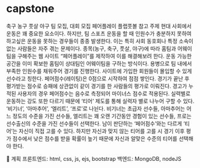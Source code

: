 # capstone

축구 농구 풋살 야구 팀 모집, 대회 모집
페어플레이
플랩풋볼 참고
주제
현대 사회에서 운동은 꽤 중요한 요소이다. 하지만, 팀 스포츠 운동을 할 때 인원수가 충분하지 못하여 하고싶은 운동을 못하는 경우들이 종종 발생한다. 이는 특히 사회 동호회나 특정 소속이 없는 사람들은 자주 겪는 문제이다.
종목(농구, 축구, 풋살, 야구)에 따라 홈팀과 어웨이팀을 구해주는 웹 사이트 “페어플레이”를 제작하여 이를 해결해보려 한다. 운동 가능한 공간을 이미 확보한 홈팀이 상대팀인 어웨이팀을 구하는 방식이다. 용병으로 팀 내에서 부족한 인원수를 채워주어 경기를 진행한다. 사이트에 가입한 회원들이 몰입할 수 있게 선수라고 칭한다.
페어점수(레이팅)은 0점으로 시작하여 점점 쌓인다. 경기가 끝난 후 평가받는 점수로 승패에 상관없이 같이 경기를 한 사람들의 평가로 이뤄진다. 경고가 누적된 사용자의 경우 페어점수는 음수로 측정되어 마이너스 점수로 적용된다.
실력별로 운동하는 강도 또한 다르기 때문에 ‘티어’ 제도를 통해 실력자 별로 나누어 구할 수 있다. ‘비기너’, ‘아마추어’, ‘엘리트’, ‘프로’로 나뉜다.
비기너는 초급자 선수들, 아마추어는 어느 정도의 수준을 가진 선수들, 엘리트는 꽤 오랜 기간동안 경험이 있는 선수들, 프로는 선수출신의 수준을 가진 선수들이 선택한다.
남이 판단하는 ‘페어점수’와는 다르게 ‘티어’는 자신이 직접 고를 수 있다. 하지만 자신과 맞지 않는 티어를 고를 시 경기 이후 평가 점수에서 낮은 점수를 받을 확률이 높기 때문에 자신과 알맞은 수준의 티어를 선택해야 한다.

 계획
프론트엔드: html, css, js, ejs, bootstrap
백엔드: MongoDB, nodeJS
